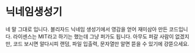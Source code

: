 # 닉네임생성기 
네 말 그대로 입니다.
블리자드 닉네임 생성기에서 영감을 얻어 재미삼아 만든 코드입니다.
라이센스는 MIT라고 하기는 했는데 그냥 퍼가도 됩니다.
아무도 퍼갈 사람이 없겠지만, 코드 보시면 알다시피 랜덤, 파일 입출력, 문자열만 알면 뜯을 수 있기에 걍뜯으세요.
